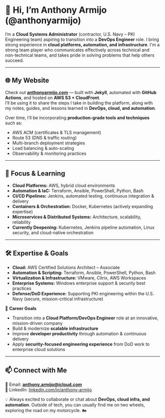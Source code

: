 # 👋 Hi, I’m Anthony Armijo (@anthonyarmijo)

I’m a **Cloud Systems Administrator** (contractor, U.S. Navy – PKI Engineering team) aspiring to transition into a **DevOps Engineer** role. I bring strong experience in **cloud platforms, automation, and infrastructure**. I'm a strong team player who communicates effectively across technical and non-technical teams, and takes pride in solving problems that help others succeed.  

---

## 🌐 My Website  
Check out **[anthonyarmijo.com](https://anthonyarmijo.com)** — built with **Jekyll**, automated with **GitHub Actions**, and hosted on **AWS S3 + CloudFront**.  
I’ll be using it to share the steps I take in building the platform, along with my notes, guides, and lessons learned in **DevOps, cloud, and automation**.  

Over time, I’ll be incorporating **production-grade tools and techniques** such as:  
- AWS ACM (certificates & TLS management)  
- Route 53 (DNS & traffic routing)  
- Multi-branch deployment strategies  
- Load balancing & auto-scaling  
- Observability & monitoring practices  

---

## 🚀 Focus & Learning  
- **Cloud Platforms:** AWS, hybrid cloud environments  
- **Automation & IaC:** Terraform, Ansible, PowerShell, Python, Bash  
- **CI/CD Pipelines:** Jenkins, automated testing, continuous integration & delivery  
- **Containers & Orchestration:** Docker, Kubernetes (actively expanding expertise)  
- **Microservices & Distributed Systems:** Architecture, scalability, reliability  
- **Currently Deepening:** Kubernetes, Jenkins pipeline automation, Linux security, and cloud-native orchestration  

---

## 🛠 Expertise & Goals  
- **Cloud:** AWS Certified Solutions Architect – Associate  
- **Automation & Scripting:** Terraform, Ansible, PowerShell, Python, Bash  
- **Virtualization & Infrastructure:** VMware, Citrix, AWS Workspaces  
- **Enterprise Systems:** Windows enterprise support & security best practices  
- **Defense/DoD Experience:** Supporting PKI engineering within the U.S. Navy (secure, mission-critical infrastructure)  

🎯 **Career Goals**  
- Transition into a **Cloud Platform/DevOps Engineer** role at an innovative, mission-driven company  
- Build & modernize **scalable infrastructure**  
- Improve **developer productivity** through automation & continuous delivery  
- Apply **security-focused engineering experience** from DoD work to enterprise cloud solutions  

---

## 📫 Connect with Me  
📧 Email: **anthony.armijo@icloud.com**  
🔗 LinkedIn: [linkedin.com/in/anthony-armijo](https://linkedin.com/in/anthony-armijo)  

💡 Always excited to collaborate or chat about **DevOps, cloud infra, and automation**. Outside of tech, you can usually find me on two wheels, exploring the road on my motorcycle. 🏍️